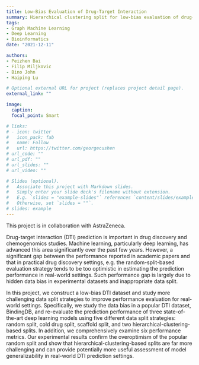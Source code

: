 ```yaml
---
title: Low-Bias Evaluation of Drug-Target Interaction
summary: Hierarchical clustering split for low-bias evaluation of drug-target interaction prediction
tags:
- Graph Machine Learning
- Deep Learning
- Bioinformatics
date: "2021-12-11"

authors:
- Peizhen Bai
- Filip Miljkovic
- Bino John
- Haiping Lu

# Optional external URL for project (replaces project detail page).
external_link: ""

image:
  caption: 
  focal_point: Smart

# links:
# - icon: twitter
#   icon_pack: fab
#   name: Follow
#   url: https://twitter.com/georgecushen
# url_code: ""
# url_pdf: ""
# url_slides: ""
# url_video: ""

# Slides (optional).
#   Associate this project with Markdown slides.
#   Simply enter your slide deck's filename without extension.
#   E.g. `slides = "example-slides"` references `content/slides/example-slides.md`.
#   Otherwise, set `slides = ""`.
# slides: example
---
```


This project is in collaboration with AstraZeneca.

Drug-target interaction (DTI) prediction is important in drug discovery and chemogenomics studies. Machine learning, particularly deep learning, has advanced this area significantly over the past few years. However, a significant gap between the performance reported in academic papers and that in practical drug discovery settings, e.g. the random-split-based evaluation strategy tends to be too optimistic in estimating the prediction performance in real-world settings. Such performance gap is largely due to hidden data bias in experimental datasets and inappropriate data split.

In this project, we construct a low-bias DTI dataset and study more challenging data split strategies to improve performance evaluation for real-world settings. Specifically, we study the data bias in a popular DTI dataset, BindingDB, and re-evaluate the prediction performance of three state-of-the-art deep learning models using five different data split strategies: random split, cold drug split, scaffold split, and two hierarchical-clustering-based splits. In addition, we comprehensively examine six performance metrics. Our experimental results confirm the overoptimism of the popular random split and show that hierarchical-clustering-based splits are far more challenging and can provide potentially more useful assessment of model generalizability in real-world DTI prediction settings.
